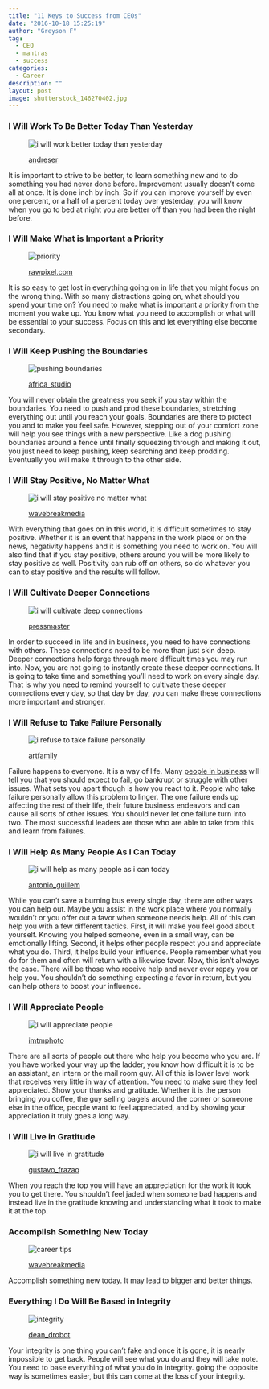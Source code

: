 ```yaml
---
title: "11 Keys to Success from CEOs"
date: "2016-10-18 15:25:19"
author: "Greyson F"
tag:
  - CEO
  - mantras
  - success
categories:
  - Career
description: ""
layout: post
image: shutterstock_146270402.jpg
---
```


### I Will Work To Be Better Today Than Yesterday

<figure aria-describedby="caption-attachment-4244" class="wp-caption alignnone" id="attachment_4244" style="width: 700px">

![i will work better today than yesterday](/posts/shutterstock_113190907.jpg)<figcaption class="wp-caption-text" id="caption-attachment-4244">[andreser](https://www.shutterstock.com/pic-113190907/stock-photo-successful-business-woman-with-arms-up-isolated-over-a-white-background.html)</figcaption></figure>

It is important to strive to be better, to learn something new and to do something you had never done before. Improvement usually doesn’t come all at once. It is done inch by inch. So if you can improve yourself by even one percent, or a half of a percent today over yesterday, you will know when you go to bed at night you are better off than you had been the night before.

### I Will Make What is Important a Priority

<figure aria-describedby="caption-attachment-4245" class="wp-caption alignnone" id="attachment_4245" style="width: 700px">

![priority](/posts/shutterstock_427091116.jpg)<figcaption class="wp-caption-text" id="caption-attachment-4245">[rawpixel.com](https://www.shutterstock.com/pic-427091116/stock-photo-prioritize-emphasize-efficiency-important-task-concept.html)</figcaption></figure>

It is so easy to get lost in everything going on in life that you might focus on the wrong thing. With so many distractions going on, what should you spend your time on? You need to make what is important a priority from the moment you wake up. You know what you need to accomplish or what will be essential to your success. Focus on this and let everything else become secondary.

### I Will Keep Pushing the Boundaries

<figure aria-describedby="caption-attachment-4246" class="wp-caption alignnone" id="attachment_4246" style="width: 700px">

![pushing boundaries](/posts/shutterstock_146270402.jpg)<figcaption class="wp-caption-text" id="caption-attachment-4246">[africa_studio](https://www.shutterstock.com/pic-146270402/stock-photo-business-training-at-office.html)</figcaption></figure>

You will never obtain the greatness you seek if you stay within the boundaries. You need to push and prod these boundaries, stretching everything out until you reach your goals. Boundaries are there to protect you and to make you feel safe. However, stepping out of your comfort zone will help you see things with a new perspective. Like a dog pushing boundaries around a fence until finally squeezing through and making it out, you just need to keep pushing, keep searching and keep prodding. Eventually you will make it through to the other side.

### I Will Stay Positive, No Matter What

<figure aria-describedby="caption-attachment-4247" class="wp-caption alignnone" id="attachment_4247" style="width: 700px">

![i will stay positive no matter what](/posts/shutterstock_299107895.jpg)<figcaption class="wp-caption-text" id="caption-attachment-4247">[wavebreakmedia](https://www.shutterstock.com/pic-299107895/stock-photo-young-business-people-in-board-room-meeting-at-the-office.html)</figcaption></figure>

With everything that goes on in this world, it is difficult sometimes to stay positive. Whether it is an event that happens in the work place or on the news, negativity happens and it is something you need to work on. You will also find that if you stay positive, others around you will be more likely to stay positive as well. Positivity can rub off on others, so do whatever you can to stay positive and the results will follow.

### I Will Cultivate Deeper Connections

<figure aria-describedby="caption-attachment-4248" class="wp-caption alignnone" id="attachment_4248" style="width: 700px">

![i will cultivate deep connections](/posts/shutterstock_125338145.jpg)<figcaption class="wp-caption-text" id="caption-attachment-4248">[pressmaster](https://www.shutterstock.com/pic-125338145/stock-photo-image-of-business-partners-discussing-documents-and-ideas-at-meeting.html)

</figcaption></figure>

In order to succeed in life and in business, you need to have connections with others. These connections need to be more than just skin deep. Deeper connections help forge through more difficult times you may run into. Now, you are not going to instantly create these deeper connections. It is going to take time and something you’ll need to work on every single day. That is why you need to remind yourself to cultivate these deeper connections every day, so that day by day, you can make these connections more important and stronger.

### I Will Refuse to Take Failure Personally

<figure aria-describedby="caption-attachment-4249" class="wp-caption alignnone" id="attachment_4249" style="width: 700px">

![i refuse to take failure personally](/posts/shutterstock_151741280.jpg)<figcaption class="wp-caption-text" id="caption-attachment-4249">[artfamily](https://www.shutterstock.com/pic-151741280/stock-photo-small-man-on-the-shoulder-screaming-to-the-ear-of-big-man.html)</figcaption></figure>

Failure happens to everyone. It is a way of life. Many [people in business](https://leadership.eckerd.edu/resources/insight/9-things-ceos-say-about-themselves/) will tell you that you should expect to fail, go bankrupt or struggle with other issues. What sets you apart though is how you react to it. People who take failure personally allow this problem to linger. The one failure ends up affecting the rest of their life, their future business endeavors and can cause all sorts of other issues. You should never let one failure turn into two. The most successful leaders are those who are able to take from this and learn from failures.

### I Will Help As Many People As I Can Today

<figure aria-describedby="caption-attachment-4250" class="wp-caption alignnone" id="attachment_4250" style="width: 700px">

![i will help as many people as i can today](/posts/shutterstock_407325712.jpg)<figcaption class="wp-caption-text" id="caption-attachment-4250">[antonio_guillem](https://www.shutterstock.com/pic-407325712/stock-photo-businesspeople-smiling-coworking-commenting-and-showing-growth-graphic-and-taking-a-business.html)</figcaption></figure>

While you can’t save a burning bus every single day, there are other ways you can help out. Maybe you assist in the work place where you normally wouldn’t or you offer out a favor when someone needs help. All of this can help you with a few different tactics. First, it will make you feel good about yourself. Knowing you helped someone, even in a small way, can be emotionally lifting. Second, it helps other people respect you and appreciate what you do. Third, it helps build your influence. People remember what you do for them and often will return with a likewise favor. Now, this isn’t always the case. There will be those who receive help and never ever repay you or help you. You shouldn’t do something expecting a favor in return, but you can help others to boost your influence.

### I Will Appreciate People

<figure aria-describedby="caption-attachment-4251" class="wp-caption alignnone" id="attachment_4251" style="width: 700px">

![i will appreciate people](/posts/shutterstock_379643950.jpg)<figcaption class="wp-caption-text" id="caption-attachment-4251">[imtmphoto](https://www.shutterstock.com/pic-379643950/stock-photo-caucasian-business-executive-praising-subordinate-by-giving-a-pat-on-the-shoulder.html)</figcaption></figure>

There are all sorts of people out there who help you become who you are. If you have worked your way up the ladder, you know how difficult it is to be an assistant, an intern or the mail room guy. All of this is lower level work that receives very little in way of attention. You need to make sure they feel appreciated. Show your thanks and gratitude. Whether it is the person bringing you coffee, the guy selling bagels around the corner or someone else in the office, people want to feel appreciated, and by showing your appreciation it truly goes a long way.

### I Will Live in Gratitude

<figure aria-describedby="caption-attachment-4252" class="wp-caption alignnone" id="attachment_4252" style="width: 700px">

![i will live in gratitude](/posts/shutterstock_269605811.jpg)<figcaption class="wp-caption-text" id="caption-attachment-4252">[gustavo_frazao](https://www.shutterstock.com/pic-269605811/stock-photo-business-man-pointing-the-text-gratitude.html)

</figcaption></figure>

When you reach the top you will have an appreciation for the work it took you to get there. You shouldn’t feel jaded when someone bad happens and instead live in the gratitude knowing and understanding what it took to make it at the top.

### Accomplish Something New Today

<figure aria-describedby="caption-attachment-4050" class="wp-caption alignnone" id="attachment_4050" style="width: 700px">

![career tips](/posts/shutterstock_299059379.jpg)<figcaption class="wp-caption-text" id="caption-attachment-4050">[wavebreakmedia](https://www.shutterstock.com/pic-299059379/stock-photo-businessman-relaxing-in-swivel-chair-in-office.html)</figcaption></figure>

Accomplish something new today. It may lead to bigger and better things.

### Everything I Do Will Be Based in Integrity

<figure aria-describedby="caption-attachment-4253" class="wp-caption alignnone" id="attachment_4253" style="width: 700px">

![integrity](/posts/shutterstock_183511178.jpg)<figcaption class="wp-caption-text" id="caption-attachment-4253">[dean_drobot](https://www.shutterstock.com/pic-183511178/stock-photo-happy-businessman-using-smartphone-at-office.html)</figcaption></figure>

Your integrity is one thing you can’t fake and once it is gone, it is nearly impossible to get back. People will see what you do and they will take note. You need to base everything of what you do in integrity. going the opposite way is sometimes easier, but this can come at the loss of your integrity.
